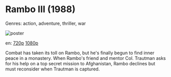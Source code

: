 # Rambo III (1988)

Genres: action, adventure, thriller, war

![poster](http://image.tmdb.org/t/p/w500/oCD41FfUs1OMCdPaf5EcJ6dxxMW.jpg)

en:
  [720p](magnet:?xt=urn:btih:1D38AAC906340B09176116048DE3AAB746983E9B&tr=udp://glotorrents.pw:6969/announce&tr=udp://tracker.opentrackr.org:1337/announce&tr=udp://torrent.gresille.org:80/announce&tr=udp://tracker.openbittorrent.com:80&tr=udp://tracker.coppersurfer.tk:6969&tr=udp://tracker.leechers-paradise.org:6969&tr=udp://p4p.arenabg.ch:1337&tr=udp://tracker.internetwarriors.net:1337)
  [1080p](magnet:?xt=urn:btih:69A76478A0CAA544C17F7239DE11D24275D86F20&tr=udp://glotorrents.pw:6969/announce&tr=udp://tracker.opentrackr.org:1337/announce&tr=udp://torrent.gresille.org:80/announce&tr=udp://tracker.openbittorrent.com:80&tr=udp://tracker.coppersurfer.tk:6969&tr=udp://tracker.leechers-paradise.org:6969&tr=udp://p4p.arenabg.ch:1337&tr=udp://tracker.internetwarriors.net:1337)
  


Combat has taken its toll on Rambo, but he's finally begun to find inner peace in a monastery. When Rambo's friend and mentor Col. Trautman asks for his help on a top secret mission to Afghanistan, Rambo declines but must reconsider when Trautman is captured.